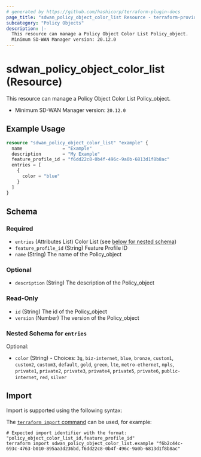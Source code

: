 ```yaml
---
# generated by https://github.com/hashicorp/terraform-plugin-docs
page_title: "sdwan_policy_object_color_list Resource - terraform-provider-sdwan"
subcategory: "Policy Objects"
description: |-
  This resource can manage a Policy Object Color List Policy_object.
  Minimum SD-WAN Manager version: 20.12.0
---
```


# sdwan_policy_object_color_list (Resource)

This resource can manage a Policy Object Color List Policy_object.
  - Minimum SD-WAN Manager version: `20.12.0`

## Example Usage

```terraform
resource "sdwan_policy_object_color_list" "example" {
  name               = "Example"
  description        = "My Example"
  feature_profile_id = "f6dd22c8-0b4f-496c-9a0b-6813d1f8b8ac"
  entries = [
    {
      color = "blue"
    }
  ]
}
```

<!-- schema generated by tfplugindocs -->
## Schema

### Required

- `entries` (Attributes List) Color List (see [below for nested schema](#nestedatt--entries))
- `feature_profile_id` (String) Feature Profile ID
- `name` (String) The name of the Policy_object

### Optional

- `description` (String) The description of the Policy_object

### Read-Only

- `id` (String) The id of the Policy_object
- `version` (Number) The version of the Policy_object

<a id="nestedatt--entries"></a>
### Nested Schema for `entries`

Optional:

- `color` (String) - Choices: `3g`, `biz-internet`, `blue`, `bronze`, `custom1`, `custom2`, `custom3`, `default`, `gold`, `green`, `lte`, `metro-ethernet`, `mpls`, `private1`, `private2`, `private3`, `private4`, `private5`, `private6`, `public-internet`, `red`, `silver`

## Import

Import is supported using the following syntax:

The [`terraform import` command](https://developer.hashicorp.com/terraform/cli/commands/import) can be used, for example:

```shell
# Expected import identifier with the format: "policy_object_color_list_id,feature_profile_id"
terraform import sdwan_policy_object_color_list.example "f6b2c44c-693c-4763-b010-895aa3d236bd,f6dd22c8-0b4f-496c-9a0b-6813d1f8b8ac"
```
